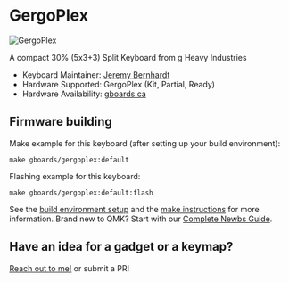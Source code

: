 # GergoPlex

![GergoPlex](https://assets.bigcartel.com/product_images/248890490/IMG_20191114_1406385-01-01.jpeg)

A compact 30% (5x3+3) Split Keyboard from g Heavy Industries

* Keyboard Maintainer: [Jeremy Bernhardt](https://github.com/germ)
* Hardware Supported: GergoPlex (Kit, Partial, Ready)
* Hardware Availability: [gboards.ca](http://gboards.ca)

## Firmware building

Make example for this keyboard (after setting up your build environment):

    make gboards/gergoplex:default

Flashing example for this keyboard:

    make gboards/gergoplex:default:flash

See the [build environment setup](https://docs.qmk.fm/#/getting_started_build_tools) and the [make instructions](https://docs.qmk.fm/#/getting_started_make_guide) for more information. Brand new to QMK? Start with our [Complete Newbs Guide](https://docs.qmk.fm/#/newbs).

## Have an idea for a gadget or a keymap?

[Reach out to me!](mailto:bernhardtjeremy@gmail.com) or submit a PR!
